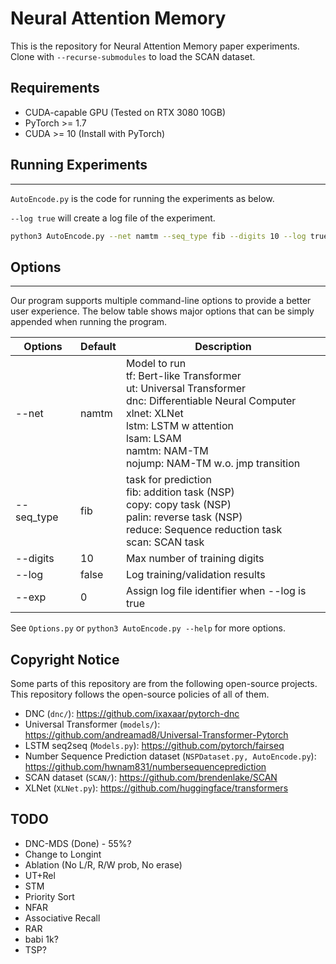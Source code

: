 # Neural Attention Memory

This is the repository for Neural Attention Memory paper experiments.
Clone with `--recurse-submodules` to load the SCAN dataset.

## Requirements
- CUDA-capable GPU (Tested on RTX 3080 10GB)
- PyTorch >= 1.7
- CUDA >= 10 (Install with PyTorch)

## Running Experiments

-----

`AutoEncode.py` is the code for running the experiments as below.  

`--log true` will create a log file of the experiment.

```bash
python3 AutoEncode.py --net namtm --seq_type fib --digits 10 --log true
```

## Options

-----

Our program supports multiple command-line options to provide a better user experience. The below table shows major options that can be simply appended when running the program.

| Options      | Default | Description                                                  |
| ------------ | ------- | ------------------------------------------------------------ |
| --net        | namtm      | Model to run <br>tf: Bert-like Transformer <br>ut: Universal Transformer <br>dnc: Differentiable Neural Computer<br>xlnet: XLNet<br>lstm: LSTM w attention <br>lsam: LSAM <br>namtm: NAM-TM <br>nojump: NAM-TM w.o. jmp transition |
| --seq_type   | fib     | task for prediction <br>fib: addition task (NSP)<br>copy: copy task (NSP)<br>palin: reverse task (NSP)<br>reduce: Sequence reduction task<br>scan: SCAN task |
| --digits     | 10      | Max number of training digits  | 
| --log        | false   | Log training/validation results                              |
| --exp        | 0       | Assign log file identifier when --log is true                |

See `Options.py` or `python3 AutoEncode.py --help` for more options.

## Copyright Notice
Some parts of this repository are from the following open-source projects.  
This repository follows the open-source policies of all of them.  
- DNC (`dnc/`): https://github.com/ixaxaar/pytorch-dnc
- Universal Transformer (`models/`): https://github.com/andreamad8/Universal-Transformer-Pytorch
- LSTM seq2seq (`Models.py`): https://github.com/pytorch/fairseq
- Number Sequence Prediction dataset (`NSPDataset.py, AutoEncode.py`): https://github.com/hwnam831/numbersequenceprediction
- SCAN dataset (`SCAN/`): https://github.com/brendenlake/SCAN
- XLNet (`XLNet.py`): https://github.com/huggingface/transformers

## TODO
- DNC-MDS (Done) - 55%?
- Change to Longint
- Ablation (No L/R, R/W prob, No erase)
- UT+Rel
- STM
- Priority Sort
- NFAR
- Associative Recall
- RAR
- babi 1k?
- TSP?
